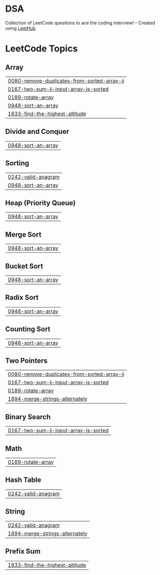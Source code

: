 # DSA
Collection of LeetCode questions to ace the coding interview! - Created using [LeetHub](https://github.com/QasimWani/LeetHub)

<!---LeetCode Topics Start-->
# LeetCode Topics
## Array
|  |
| ------- |
| [0080-remove-duplicates-from-sorted-array-ii](https://github.com/abhimanyu12321/DSA/tree/master/0080-remove-duplicates-from-sorted-array-ii) |
| [0167-two-sum-ii-input-array-is-sorted](https://github.com/abhimanyu12321/DSA/tree/master/0167-two-sum-ii-input-array-is-sorted) |
| [0189-rotate-array](https://github.com/abhimanyu12321/DSA/tree/master/0189-rotate-array) |
| [0948-sort-an-array](https://github.com/abhimanyu12321/DSA/tree/master/0948-sort-an-array) |
| [1833-find-the-highest-altitude](https://github.com/abhimanyu12321/DSA/tree/master/1833-find-the-highest-altitude) |
## Divide and Conquer
|  |
| ------- |
| [0948-sort-an-array](https://github.com/abhimanyu12321/DSA/tree/master/0948-sort-an-array) |
## Sorting
|  |
| ------- |
| [0242-valid-anagram](https://github.com/abhimanyu12321/DSA/tree/master/0242-valid-anagram) |
| [0948-sort-an-array](https://github.com/abhimanyu12321/DSA/tree/master/0948-sort-an-array) |
## Heap (Priority Queue)
|  |
| ------- |
| [0948-sort-an-array](https://github.com/abhimanyu12321/DSA/tree/master/0948-sort-an-array) |
## Merge Sort
|  |
| ------- |
| [0948-sort-an-array](https://github.com/abhimanyu12321/DSA/tree/master/0948-sort-an-array) |
## Bucket Sort
|  |
| ------- |
| [0948-sort-an-array](https://github.com/abhimanyu12321/DSA/tree/master/0948-sort-an-array) |
## Radix Sort
|  |
| ------- |
| [0948-sort-an-array](https://github.com/abhimanyu12321/DSA/tree/master/0948-sort-an-array) |
## Counting Sort
|  |
| ------- |
| [0948-sort-an-array](https://github.com/abhimanyu12321/DSA/tree/master/0948-sort-an-array) |
## Two Pointers
|  |
| ------- |
| [0080-remove-duplicates-from-sorted-array-ii](https://github.com/abhimanyu12321/DSA/tree/master/0080-remove-duplicates-from-sorted-array-ii) |
| [0167-two-sum-ii-input-array-is-sorted](https://github.com/abhimanyu12321/DSA/tree/master/0167-two-sum-ii-input-array-is-sorted) |
| [0189-rotate-array](https://github.com/abhimanyu12321/DSA/tree/master/0189-rotate-array) |
| [1894-merge-strings-alternately](https://github.com/abhimanyu12321/DSA/tree/master/1894-merge-strings-alternately) |
## Binary Search
|  |
| ------- |
| [0167-two-sum-ii-input-array-is-sorted](https://github.com/abhimanyu12321/DSA/tree/master/0167-two-sum-ii-input-array-is-sorted) |
## Math
|  |
| ------- |
| [0189-rotate-array](https://github.com/abhimanyu12321/DSA/tree/master/0189-rotate-array) |
## Hash Table
|  |
| ------- |
| [0242-valid-anagram](https://github.com/abhimanyu12321/DSA/tree/master/0242-valid-anagram) |
## String
|  |
| ------- |
| [0242-valid-anagram](https://github.com/abhimanyu12321/DSA/tree/master/0242-valid-anagram) |
| [1894-merge-strings-alternately](https://github.com/abhimanyu12321/DSA/tree/master/1894-merge-strings-alternately) |
## Prefix Sum
|  |
| ------- |
| [1833-find-the-highest-altitude](https://github.com/abhimanyu12321/DSA/tree/master/1833-find-the-highest-altitude) |
<!---LeetCode Topics End-->